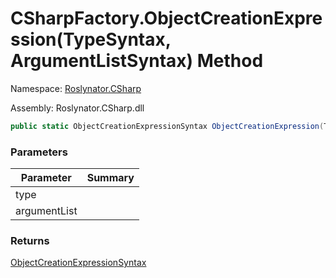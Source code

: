 # CSharpFactory\.ObjectCreationExpression\(TypeSyntax, ArgumentListSyntax\) Method

Namespace: [Roslynator.CSharp](../../README.md)

Assembly: Roslynator\.CSharp\.dll

```csharp
public static ObjectCreationExpressionSyntax ObjectCreationExpression(TypeSyntax type, ArgumentListSyntax argumentList)
```

### Parameters

| Parameter | Summary |
| --------- | ------- |
| type | |
| argumentList | |

### Returns

[ObjectCreationExpressionSyntax](https://docs.microsoft.com/en-us/dotnet/api/microsoft.codeanalysis.csharp.syntax.objectcreationexpressionsyntax)


